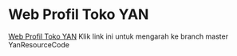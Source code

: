# Web Profil Toko YAN
[Web Profil Toko YAN](https://github.com/GeraldiJari/YanResourceCode/tree/master) Klik link ini untuk mengarah ke branch master YanResourceCode
